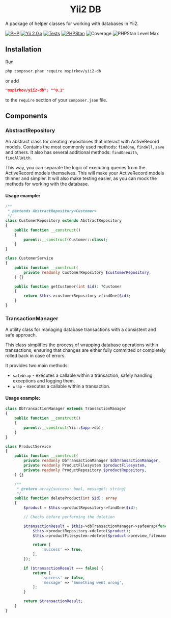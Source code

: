 <h1 align="center">Yii2 DB</h1>

A package of helper classes for working with databases in Yii2.

[![PHP](https://img.shields.io/badge/%3E%3D7.4-7A86B8.svg?style=for-the-badge&logo=php&logoColor=white&label=PHP)](https://www.php.net/releases/7_4_0.php)
[![Yii 2.0.x](https://img.shields.io/badge/%3E%3D2.0.53-247BA0.svg?style=for-the-badge&logo=yii&logoColor=white&label=Yii)](https://github.com/yiisoft/yii2/tree/2.0.53)
[![Tests](https://img.shields.io/github/actions/workflow/status/mspirkov/yii2-db/ci.yml?branch=main&style=for-the-badge&logo=github&label=Tests)](https://github.com/mspirkov/yii2-db/actions/workflows/ci.yml)
[![PHPStan](https://img.shields.io/github/actions/workflow/status/mspirkov/yii2-db/ci.yml?branch=main&style=for-the-badge&logo=github&label=PHPStan)](https://github.com/mspirkov/yii2-db/actions/workflows/ci.yml)
![Coverage](https://img.shields.io/badge/100%25-44CC11.svg?style=for-the-badge&label=Coverage)
![PHPStan Level Max](https://img.shields.io/badge/Max-7A86B8.svg?style=for-the-badge&label=PHPStan%20Level)

## Installation

Run

```bash
php composer.phar require mspirkov/yii2-db
```

or add

```json
"mspirkov/yii2-db": "^0.1"
```

to the `require` section of your `composer.json` file.

## Components

### AbstractRepository

An abstract class for creating repositories that interact with ActiveRecord models. Contains the most commonly used methods: `findOne`, `findAll`, `save` and others. It also has several additional methods: `findOneWith`, `findAllWith`.

This way, you can separate the logic of executing queries from the ActiveRecord models themselves. This will make your ActiveRecord models thinner and simpler. It will also make testing easier, as you can mock the methods for working with the database.

#### Usage example:

```php
/**
 * @extends AbstractRepository<Customer>
 */
class CustomerRepository extends AbstractRepository
{
    public function __construct()
    {
        parent::__construct(Customer::class);
    }
}
```

```php
class CustomerService
{
    public function __construct(
        private readonly CustomerRepository $customerRepository,
    ) {}

    public function getCustomer(int $id): ?Customer
    {
        return $this->customerRepository->findOne($id);
    }
}
```

### TransactionManager

A utility class for managing database transactions with a consistent and safe approach.

This class simplifies the process of wrapping database operations within transactions,
ensuring that changes are either fully committed or completely rolled back in case of errors.

It provides two main methods:

-   `safeWrap` - executes a callable within a transaction, safely handling exceptions and logging them.
-   `wrap` - executes a callable within a transaction.

#### Usage example:

```php
class DbTransactionManager extends TransactionManager
{
    public function __construct()
    {
        parent::__construct(Yii::$app->db);
    }
}
```

```php
class ProductService
{
    public function __construct(
        private readonly DbTransactionManager $dbTransactionManager,
        private readonly ProductFilesystem $productFilesystem,
        private readonly ProductRepository $productRepository,
    ) {}

    /**
     * @return array{success: bool, message?: string}
     */
    public function deleteProduct(int $id): array
    {
        $product = $this->productRepository->findOne($id);

        // Checks before performing the deletion

        $transactionResult = $this->dbTransactionManager->safeWrap(function () use ($product) {
            $this->productRepository->delete($product);
            $this->productFilesystem->delete($product->preview_filename);

            return [
                'success' => true,
            ];
        });

        if ($transactionResult === false) {
            return [
                'success' => false,
                'message' => 'Something went wrong',
            ];
        }

        return $transactionResult;
    }
}
```

